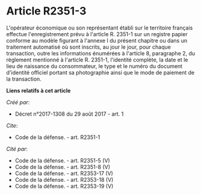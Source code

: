 # Article R2351-3

L'opérateur économique ou son représentant établi sur le territoire français effectue l'enregistrement prévu à l'article R.
2351-1 sur un registre papier conforme au modèle figurant à l'annexe I du présent chapitre ou dans un traitement automatisé
où sont inscrits, au jour le jour, pour chaque transaction, outre les informations énumérées à l'article 8, paragraphe 2, du
règlement mentionné à l'article R. 2351-1, l'identité complète, la date et le lieu de naissance du consommateur, le type et
le numéro du document d'identité officiel portant sa photographie ainsi que le mode de paiement de la transaction.

**Liens relatifs à cet article**

_Créé par_:

  - Décret n°2017-1308 du 29 août 2017 - art. 1

_Cite_:

  - Code de la défense. - art. R2351-1

_Cité par_:

  - Code de la défense. - art. R2351-5 (V)
  - Code de la défense. - art. R2351-8 (V)
  - Code de la défense. - art. R2353-17 (V)
  - Code de la défense. - art. R2353-18 (V)
  - Code de la défense. - art. R2353-19 (V)
